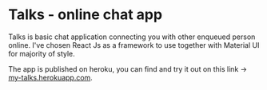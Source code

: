<div>
  <h1>Talks - online chat app</h1>
  <p>
    Talks is basic chat application connecting you with other enqueued person online. I've chosen React Js as a framework to use together with Material UI for  majority of style.
  </p>
  <p>
    The app is published on heroku, you can find and try it out on this link -> <a href="http://my-talks.herokuapp.com/" target="blanc">my-talks.herokuapp.com</a>.
  </p>
</div>
